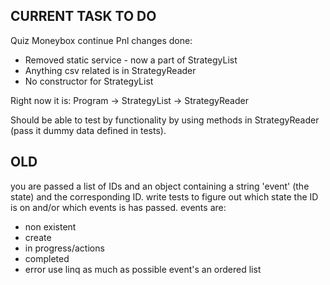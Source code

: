 ## CURRENT TASK TO DO
Quiz
Moneybox continue
Pnl changes done:
- Removed static service - now a part of StrategyList
- Anything csv related is in StrategyReader
- No constructor for StrategyList


Right now it is: Program -> StrategyList -> StrategyReader

Should be able to test by functionality by using methods in StrategyReader (pass it dummy data defined in tests).

## OLD
you are passed a list of IDs and an object containing a string 'event' (the state) and the corresponding ID.
write tests to figure out which state the ID is on and/or which events is has passed.
events are:
- non existent
- create
- in progress/actions
- completed
- error
use linq as much as possible
event's an ordered list